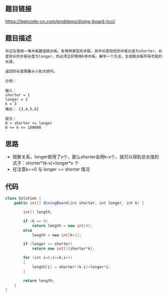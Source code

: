 ## 题目链接

https://leetcode-cn.com/problems/diving-board-lcci/
## 题目描述

```
你正在使用一堆木板建造跳水板。有两种类型的木板，其中长度较短的木板长度为shorter，长度较长的木板长度为longer。你必须正好使用k块木板。编写一个方法，生成跳水板所有可能的长度。

返回的长度需要从小到大排列。

示例：

输入：
shorter = 1
longer = 2
k = 3
输出： {3,4,5,6}

提示：
0 < shorter <= longer
0 <= k <= 100000

```

## 思路

* 观察关系，longer若用了x个，那么shorter会用k-x个，就可以得到总长度的式子：shorter*(k-x)+longer*x  个
* 在注意k==0 与 longer == shorter 情况

## 代码

```java
class Solution {
    public int[] divingBoard(int shorter, int longer, int k) {

        int[] length;

        if (k == 0)
            return length = new int[0];
        else
            length = new int[k+1];

        if (longer == shorter)
            return new int[]{shorter*k};

        for (int i=0;i<=k;i++)
        {
            length[i] = shorter*(k-i)+longer*i;
        }

        return length;
    }
}
```

